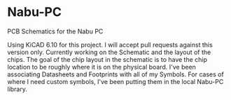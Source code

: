# Nabu-PC
PCB Schematics for the Nabu PC

Using KiCAD 6.10 for this project.  I will accept pull requests against this version only.
Currently working on the Schematic and the layout of the chips.  The goal of the chip layout in the schematic is to have the chip location to be roughly where it is on the physical board. I've been associating Datasheets and Footprints with all of my Symbols.  For cases of where I need custom symbols, I've been putting them in the local Nabu-PC library.
